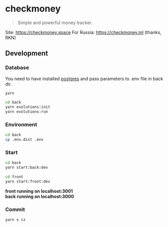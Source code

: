 # checkmoney

> Simple and powerful money tracker.

Site: https://checkmoney.space
For Russia: https://checkmoney.ml (thanks, RKN)

## Development

### Database

You need to have installed [postgres](https://www.postgresql.org) and pass parameters to .env file in back dir.

```sh
yarn
  
cd back
yarn evolutions:init
yarn evolutions:run
```

### Environment

```sh
cd back
cp .env.dist .env
```

### Start

```sh
cd back
yarn start:back:dev
 
cd front
yarn start:front:dev
```

**front running on localhost:3001**   
**back running on localhost:3000**

### Commit

```sh
yarn s cz
```

